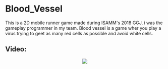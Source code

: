# Blood_Vessel

This is a 2D mobile runner game made during ISAMM's 2018 GGJ, i was the gameplay programmer in my team.
Blood vessel is a game wher you play a virus trying to geet as many red cells as possible and avoid white cells.

## Video:
<p align="center" >
<a href="http://www.youtube.com/watch?v=wy6hQZbjVbY" rel="Game Video" ><img src="http://img.youtube.com/vi/wy6hQZbjVbY/0.jpg" /></a>
</p>
